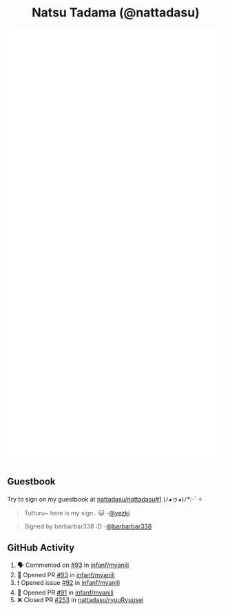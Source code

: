 <div align="center">

# Natsu Tadama (@nattadasu)

![Github Metrics](github-metrics.svg)
</div>

## Guestbook

Try to sign on my guestbook at [nattadasu/nattadasu#1](https://github.com/nattadasu/nattadasu/issues/1) (ﾉ◕ヮ◕)ﾉ\*:･ﾟ✧

<!--START:guestbook-->
> Tutturu~  here is my sign.. :smiley_cat: 
-[@yezki](https://github.com/yezki)

> Signed by barbarbar338 :D
-[@barbarbar338](https://github.com/barbarbar338)
<!--END:guestbook-->

## GitHub Activity
<!--START_SECTION:activity-->
1. 🗣 Commented on [#93](https://github.com/infanf/myanili/pull/93#issuecomment-2851655992) in [infanf/myanili](https://github.com/infanf/myanili)
2. 💪 Opened PR [#93](https://github.com/infanf/myanili/pull/93) in [infanf/myanili](https://github.com/infanf/myanili)
3. ❗ Opened issue [#92](https://github.com/infanf/myanili/issues/92) in [infanf/myanili](https://github.com/infanf/myanili)
4. 💪 Opened PR [#91](https://github.com/infanf/myanili/pull/91) in [infanf/myanili](https://github.com/infanf/myanili)
5. ❌ Closed PR [#253](https://github.com/nattadasu/ryuuRyuusei/pull/253) in [nattadasu/ryuuRyuusei](https://github.com/nattadasu/ryuuRyuusei)
<!--END_SECTION:activity-->
